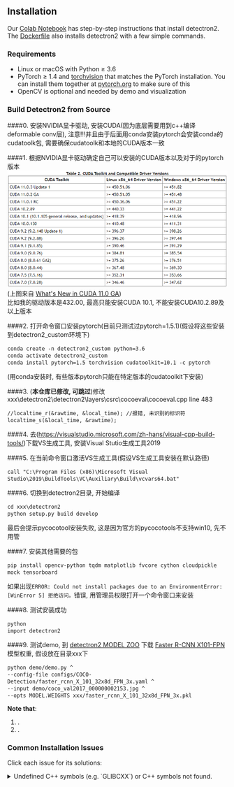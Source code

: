 ## Installation

Our [Colab Notebook](https://colab.research.google.com/drive/16jcaJoc6bCFAQ96jDe2HwtXj7BMD_-m5)
has step-by-step instructions that install detectron2.
The [Dockerfile](docker)
also installs detectron2 with a few simple commands.

### Requirements
- Linux or macOS with Python ≥ 3.6
- PyTorch ≥ 1.4 and [torchvision](https://github.com/pytorch/vision/) that matches the PyTorch installation.
  You can install them together at [pytorch.org](https://pytorch.org) to make sure of this
- OpenCV is optional and needed by demo and visualization


### Build Detectron2 from Source
####0. 安装NVIDIA显卡驱动, 安装CUDA(因为底层需要用到c++编译deformable conv层), 注意!!!并且由于后面用conda安装pytorch会安装conda的cudatoolk包, 需要确保cudatoolk和本地的CUDA版本一致

####1. 根据NVIDIA显卡驱动确定自己可以安装的CUDA版本以及对于的pytorch版本
   <img src="introduce_materials/cuda_version.png" width="800" >  
   (上图来自 [What's New in CUDA 11.0 GA](https://docs.nvidia.com/cuda/cuda-toolkit-release-notes/index.html#cuda-whats-new))  
   比如我的驱动版本是432.00, 最高只能安装CUDA 10.1, 不能安装CUDA10.2.89及以上版本


####2. 打开命令窗口安装pytorch(目前只测试过pytorch=1.5.1)(假设将这些安装到detectron2_custom环境下)
```
conda create -n detectron2_custom python=3.6
conda activate detectron2_custom
conda install pytorch=1.5 torchvision cudatoolkit=10.1 -c pytorch
```  

   (用conda安装时, 有些版本pytorch只能在特定版本的cudatoolkit下安装)


####3. (**本仓库已修改, 可跳过**)修改xxx\detectron2\detectron2\layers\csrc\cocoeval\cocoeval.cpp line 483
```
//localtime_r(&rawtime, &local_time); //报错, 未识别的标识符
localtime_s(&local_time, &rawtime);
```


####4. 去(https://visualstudio.microsoft.com/zh-hans/visual-cpp-build-tools/)下载VS生成工具, 安装Visual Stutio生成工具2019


####5. 在当前命令窗口激活VS生成工具(假设VS生成工具安装在默认路径)
```
call "C:\Program Files (x86)\Microsoft Visual Studio\2019\BuildTools\VC\Auxiliary\Build\vcvars64.bat"
```


####6. 切换到detectron2目录, 开始编译
```
cd xxx\detectron2
python setup.py build develop
```  
   最后会提示pycocotool安装失败, 这是因为官方的pycocotools不支持win10, 先不用管


####7. 安装其他需要的包
```
pip install opencv-python tqdm matplotlib fvcore cython cloudpickle mock tensorboard
```  
   如果出现`ERROR: Could not install packages due to an EnvironmentError: [WinError 5] 拒绝访问。`错误, 用管理员权限打开一个命令窗口来安装


####8. 测试安装成功
```
python
import detectron2
```


####9. 测试demo, 到 [detectron2 MODEL ZOO](https://github.com/facebookresearch/detectron2/blob/master/MODEL_ZOO.md) 下载 [Faster R-CNN X101-FPN](https://dl.fbaipublicfiles.com/detectron2/COCO-Detection/faster_rcnn_X_101_32x8d_FPN_3x/139173657/model_final_68b088.pkl)模型权重, 假设放在目录xxx下
```
python demo/demo.py ^
--config-file configs/COCO-Detection/faster_rcnn_X_101_32x8d_FPN_3x.yaml ^
--input demo/coco_val2017_000000002153.jpg ^
--opts MODEL.WEIGHTS xxx/faster_rcnn_X_101_32x8d_FPN_3x.pkl
```



**Note that**:
1. .
2. .

### Common Installation Issues

Click each issue for its solutions:

<details>
<summary>
Undefined C++ symbols (e.g. `GLIBCXX`) or C++ symbols not found.
</summary>
<br/>
Usually it's because the library is compiled with a newer C++ compiler but run with an old C++ runtime.

This often happens with old anaconda.
Try `conda update libgcc`. Then rebuild detectron2.

The fundamental solution is to run the code with proper C++ runtime.
One way is to use `LD_PRELOAD=/path/to/libstdc++.so`.

</details>
